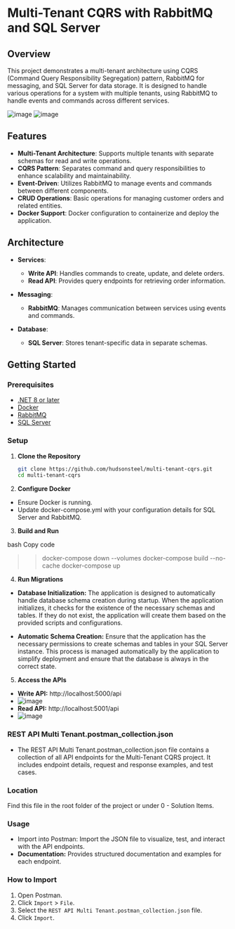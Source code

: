 # Multi-Tenant CQRS with RabbitMQ and SQL Server

## Overview

This project demonstrates a multi-tenant architecture using CQRS (Command Query Responsibility Segregation) pattern, RabbitMQ for messaging, and SQL Server for data storage. It is designed to handle various operations for a system with multiple tenants, using RabbitMQ to handle events and commands across different services.

![image](https://github.com/user-attachments/assets/d98d950e-c621-47be-9f9a-17ee59f4a984)
![image](https://github.com/user-attachments/assets/bc2dcaad-09b8-4f97-85a2-d6bfc8ae246b)

## Features

- **Multi-Tenant Architecture**: Supports multiple tenants with separate schemas for read and write operations.
- **CQRS Pattern**: Separates command and query responsibilities to enhance scalability and maintainability.
- **Event-Driven**: Utilizes RabbitMQ to manage events and commands between different components.
- **CRUD Operations**: Basic operations for managing customer orders and related entities.
- **Docker Support**: Docker configuration to containerize and deploy the application.

## Architecture

- **Services**: 
  - **Write API**: Handles commands to create, update, and delete orders.
  - **Read API**: Provides query endpoints for retrieving order information.
  
- **Messaging**: 
  - **RabbitMQ**: Manages communication between services using events and commands.

- **Database**: 
  - **SQL Server**: Stores tenant-specific data in separate schemas.

## Getting Started

### Prerequisites

- [.NET 8 or later](https://dotnet.microsoft.com/download)
- [Docker](https://www.docker.com/get-started)
- [RabbitMQ](https://www.rabbitmq.com/download.html)
- [SQL Server](https://www.microsoft.com/en-us/sql-server/sql-server-downloads)

### Setup

1. **Clone the Repository**

   ```bash
   git clone https://github.com/hudsonsteel/multi-tenant-cqrs.git
   cd multi-tenant-cqrs

2. **Configure Docker**

- Ensure Docker is running.
- Update docker-compose.yml with your configuration details for SQL Server and RabbitMQ.

3. **Build and Run**

bash
Copy code
>> docker-compose down --volumes
>> docker-compose build --no-cache
>> docker-compose up

4. **Run Migrations**

- **Database Initialization:** The application is designed to automatically handle database schema creation during startup. When the application initializes, it checks for the existence of the necessary schemas and tables. If they do not exist, the application will create them based on the provided scripts and configurations.
  
- **Automatic Schema Creation:** Ensure that the application has the necessary permissions to create schemas and tables in your SQL Server instance. This process is managed automatically by the application to simplify deployment and ensure that the database is always in the correct state.

5. **Access the APIs**
- **Write API:** http://localhost:5000/api
- ![image](https://github.com/user-attachments/assets/25cfe08e-493f-410f-bd6e-f79bd682c2e4)
- **Read API:** http://localhost:5001/api
- ![image](https://github.com/user-attachments/assets/8f4a0a4f-9fd3-48ad-8d2f-f8a064281aaf)

### REST API Multi Tenant.postman_collection.json
- The REST API Multi Tenant.postman_collection.json file contains a collection of all API endpoints for the Multi-Tenant CQRS project. It includes endpoint details, request and response examples, and test cases.

### Location
Find this file in the root folder of the project or under 0 - Solution Items.

### Usage
- Import into Postman: Import the JSON file to visualize, test, and interact with the API endpoints.
- **Documentation:** Provides structured documentation and examples for each endpoint.

### How to Import
1. Open Postman.
2. Click `Import` > `File`.
3. Select the `REST API Multi Tenant.postman_collection.json` file.
4. Click `Import`.
   
